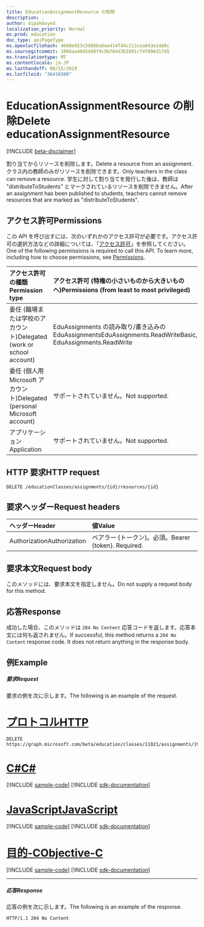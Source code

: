 ```yaml
---
title: EducationAssignmentResource の削除
description: .
author: dipakboyed
localization_priority: Normal
ms.prod: education
doc_type: apiPageType
ms.openlocfilehash: 4660e953c5988ba6ee414f44c213cea043e14d8c
ms.sourcegitcommit: 1066aa4045d48f9c9b764d3b2891cf4f806d17d5
ms.translationtype: MT
ms.contentlocale: ja-JP
ms.lasthandoff: 08/15/2019
ms.locfileid: "36416500"
---
```

# <a name="delete-educationassignmentresource"></a><span data-ttu-id="d6a30-103">EducationAssignmentResource の削除</span><span class="sxs-lookup"><span data-stu-id="d6a30-103">Delete educationAssignmentResource</span></span>

[!INCLUDE [beta-disclaimer](../../includes/beta-disclaimer.md)]

<span data-ttu-id="d6a30-104">割り当てからリソースを削除します。</span><span class="sxs-lookup"><span data-stu-id="d6a30-104">Delete a resource from an assignment.</span></span> <span data-ttu-id="d6a30-105">クラス内の教師のみがリソースを削除できます。</span><span class="sxs-lookup"><span data-stu-id="d6a30-105">Only teachers in the class can remove a resource.</span></span> <span data-ttu-id="d6a30-106">学生に対して割り当てを発行した後は、教師は "distributeToStudents" とマークされているリソースを削除できません。</span><span class="sxs-lookup"><span data-stu-id="d6a30-106">After an assignment has been published to students, teachers cannot remove resources that are marked as "distributeToStudents".</span></span>

## <a name="permissions"></a><span data-ttu-id="d6a30-107">アクセス許可</span><span class="sxs-lookup"><span data-stu-id="d6a30-107">Permissions</span></span>
<span data-ttu-id="d6a30-p102">この API を呼び出すには、次のいずれかのアクセス許可が必要です。アクセス許可の選択方法などの詳細については、「[アクセス許可](/graph/permissions-reference)」を参照してください。</span><span class="sxs-lookup"><span data-stu-id="d6a30-p102">One of the following permissions is required to call this API. To learn more, including how to choose permissions, see [Permissions](/graph/permissions-reference).</span></span>

|<span data-ttu-id="d6a30-110">アクセス許可の種類</span><span class="sxs-lookup"><span data-stu-id="d6a30-110">Permission type</span></span>      | <span data-ttu-id="d6a30-111">アクセス許可 (特権の小さいものから大きいものへ)</span><span class="sxs-lookup"><span data-stu-id="d6a30-111">Permissions (from least to most privileged)</span></span>              |
|:--------------------|:---------------------------------------------------------|
|<span data-ttu-id="d6a30-112">委任 (職場または学校のアカウント)</span><span class="sxs-lookup"><span data-stu-id="d6a30-112">Delegated (work or school account)</span></span> |  <span data-ttu-id="d6a30-113">EduAssignments の読み取り/書き込みの EduAssignments</span><span class="sxs-lookup"><span data-stu-id="d6a30-113">EduAssignments.ReadWriteBasic, EduAssignments.ReadWrite</span></span>  |
|<span data-ttu-id="d6a30-114">委任 (個人用 Microsoft アカウント)</span><span class="sxs-lookup"><span data-stu-id="d6a30-114">Delegated (personal Microsoft account)</span></span> |  <span data-ttu-id="d6a30-115">サポートされていません。</span><span class="sxs-lookup"><span data-stu-id="d6a30-115">Not supported.</span></span>  |
|<span data-ttu-id="d6a30-116">アプリケーション</span><span class="sxs-lookup"><span data-stu-id="d6a30-116">Application</span></span> | <span data-ttu-id="d6a30-117">サポートされていません。</span><span class="sxs-lookup"><span data-stu-id="d6a30-117">Not supported.</span></span> | 

## <a name="http-request"></a><span data-ttu-id="d6a30-118">HTTP 要求</span><span class="sxs-lookup"><span data-stu-id="d6a30-118">HTTP request</span></span>
<!-- { "blockType": "ignored" } -->
```http
DELETE /educationClasses/assignments/{id}/resources/{id}

```
## <a name="request-headers"></a><span data-ttu-id="d6a30-119">要求ヘッダー</span><span class="sxs-lookup"><span data-stu-id="d6a30-119">Request headers</span></span>
| <span data-ttu-id="d6a30-120">ヘッダー</span><span class="sxs-lookup"><span data-stu-id="d6a30-120">Header</span></span>       | <span data-ttu-id="d6a30-121">値</span><span class="sxs-lookup"><span data-stu-id="d6a30-121">Value</span></span> |
|:---------------|:--------|
| <span data-ttu-id="d6a30-122">Authorization</span><span class="sxs-lookup"><span data-stu-id="d6a30-122">Authorization</span></span>  | <span data-ttu-id="d6a30-p103">ベアラー {トークン}。必須。</span><span class="sxs-lookup"><span data-stu-id="d6a30-p103">Bearer {token}. Required.</span></span>  |

## <a name="request-body"></a><span data-ttu-id="d6a30-125">要求本文</span><span class="sxs-lookup"><span data-stu-id="d6a30-125">Request body</span></span>
<span data-ttu-id="d6a30-126">このメソッドには、要求本文を指定しません。</span><span class="sxs-lookup"><span data-stu-id="d6a30-126">Do not supply a request body for this method.</span></span>


## <a name="response"></a><span data-ttu-id="d6a30-127">応答</span><span class="sxs-lookup"><span data-stu-id="d6a30-127">Response</span></span>
<span data-ttu-id="d6a30-p104">成功した場合、このメソッドは `204 No Content` 応答コードを返します。応答本文には何も返されません。</span><span class="sxs-lookup"><span data-stu-id="d6a30-p104">If successful, this method returns a `204 No Content` response code. It does not return anything in the response body.</span></span>

## <a name="example"></a><span data-ttu-id="d6a30-130">例</span><span class="sxs-lookup"><span data-stu-id="d6a30-130">Example</span></span>
##### <a name="request"></a><span data-ttu-id="d6a30-131">要求</span><span class="sxs-lookup"><span data-stu-id="d6a30-131">Request</span></span>
<span data-ttu-id="d6a30-132">要求の例を次に示します。</span><span class="sxs-lookup"><span data-stu-id="d6a30-132">The following is an example of the request.</span></span>

# <a name="httptabhttp"></a>[<span data-ttu-id="d6a30-133">プロトコル</span><span class="sxs-lookup"><span data-stu-id="d6a30-133">HTTP</span></span>](#tab/http)
<!-- {
  "blockType": "request",
  "name": "delete_educationassignmentresource"
}-->
```http
DELETE https://graph.microsoft.com/beta/education/classes/11021/assignments/19002/resources/22002
```
# <a name="ctabcsharp"></a>[<span data-ttu-id="d6a30-134">C#</span><span class="sxs-lookup"><span data-stu-id="d6a30-134">C#</span></span>](#tab/csharp)
[!INCLUDE [sample-code](../includes/snippets/csharp/delete-educationassignmentresource-csharp-snippets.md)]
[!INCLUDE [sdk-documentation](../includes/snippets/snippets-sdk-documentation-link.md)]

# <a name="javascripttabjavascript"></a>[<span data-ttu-id="d6a30-135">JavaScript</span><span class="sxs-lookup"><span data-stu-id="d6a30-135">JavaScript</span></span>](#tab/javascript)
[!INCLUDE [sample-code](../includes/snippets/javascript/delete-educationassignmentresource-javascript-snippets.md)]
[!INCLUDE [sdk-documentation](../includes/snippets/snippets-sdk-documentation-link.md)]

# <a name="objective-ctabobjc"></a>[<span data-ttu-id="d6a30-136">目的-C</span><span class="sxs-lookup"><span data-stu-id="d6a30-136">Objective-C</span></span>](#tab/objc)
[!INCLUDE [sample-code](../includes/snippets/objc/delete-educationassignmentresource-objc-snippets.md)]
[!INCLUDE [sdk-documentation](../includes/snippets/snippets-sdk-documentation-link.md)]

---

##### <a name="response"></a><span data-ttu-id="d6a30-137">応答</span><span class="sxs-lookup"><span data-stu-id="d6a30-137">Response</span></span>
<span data-ttu-id="d6a30-138">応答の例を次に示します。</span><span class="sxs-lookup"><span data-stu-id="d6a30-138">The following is an example of the response.</span></span> 


<!-- {
  "blockType": "response",
  "truncated": true
} -->
```http
HTTP/1.1 204 No Content
```

<!-- uuid: 8fcb5dbc-d5aa-4681-8e31-b001d5168d79
2015-10-25 14:57:30 UTC -->
<!--
{
  "type": "#page.annotation",
  "description": "Delete educationAssignmentResource",
  "keywords": "",
  "section": "documentation",
  "tocPath": "",
  "suppressions": [
  ]
}
-->
